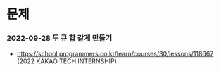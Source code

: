 # 문제

### 2022-09-28 두 큐 합 같게 만들기
- https://school.programmers.co.kr/learn/courses/30/lessons/118667 (2022 KAKAO TECH INTERNSHIP)
